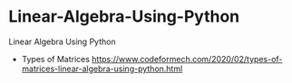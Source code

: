# Linear-Algebra-Using-Python
Linear Algebra Using Python
- Types of Matrices 
https://www.codeformech.com/2020/02/types-of-matrices-linear-algebra-using-python.html
